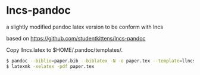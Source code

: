 lncs-pandoc
===========

a slightly modified pandoc latex version to be conform with lncs

based on <https://github.com/studentkittens/lncs-pandoc>

Copy llncs.latex to $HOME/.pandoc/templates/. 

~~~sh
$ pandoc --biblio=paper.bib --biblatex -N -o paper.tex --template=llncs paper.md 
$ latexmk -xelatex -pdf paper.tex 
~~~
